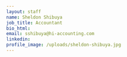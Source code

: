 ```yaml
---
layout: staff
name: Sheldon Shibuya
job_title: Accountant
bio_html:
email: sshibuya@hi-accounting.com
linkedin:
profile_image: /uploads/sheldon-shibuya.jpg
---
```



